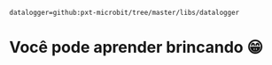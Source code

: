 
```package
datalogger=github:pxt-microbit/tree/master/libs/datalogger
```
 # Você pode aprender brincando 😁

 ```blocks

```